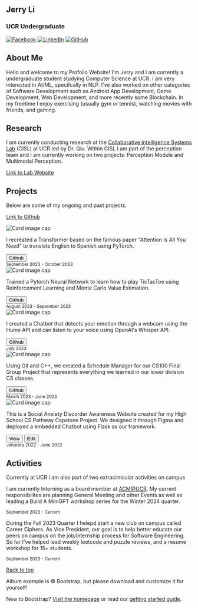 <html lang="en">
  <head>
    <meta charset="utf-8">
    <meta name="viewport" content="width=device-width, initial-scale=1, shrink-to-fit=no">
    <meta name="description" content="">
    <meta name="author" content="">
    <link rel="icon" href="/docs/4.0/assets/img/favicons/favicon.ico">
    <title>Projects for Bootstrap</title>
    <link rel="canonical" href="https://getbootstrap.com/docs/4.0/examples/album/">
    <!-- Include Bootstrap CSS -->
    <link rel="stylesheet" href="https://maxcdn.bootstrapcdn.com/bootstrap/4.0.0/css/bootstrap.min.css">
    <!-- Custom styles for this template -->
    <link href="styles.css" rel="stylesheet">
  </head>
  <body>
    <div>
    <main role="main">
    <section id = "homepage" class="jumbotron text-center">
        <div class="container center">  
          <h1 id = "typewriter-text" class="jumbotron-heading">Jerry Li</h1>
          <h3 class="jumbotron-heading">UCR Undergraduate</h3>
          <div class="social-icons">
            <a href="https://www.instagram.com/jeli.04/" target="_blank"><img src="images/instagram-icon.png" alt="Facebook"></a>
            <a href="https://www.linkedin.com/in/jerryli2025/" target="_blank"><img src="images/linkedin-icon.png" alt="LinkedIn"></a>
            <a href="https://github.com/Jeli04" target="_blank"><img src="images/github-icon.png" alt="GitHub"></a>
            <!-- Add more social media images and links as needed -->
          </div>
          <script src="assets/javascript/main_page.js"></script>
        </div>
    </section>
    <section id = "about" class="jumbotron text-center">
        <div class="container">  
          <h1 class="jumbotron-heading">About Me</h1>
          <p class="lead text-muted">Hello and welcome to my Profolio Website! I'm Jerry and I am currently a undergraduate student studying Computer Science at UCR. I am very interested in AI/ML, specifcally in NLP. I've also worked on other categories of Software Development such as Android App Development, Game Development, Web Development, and more recently some Blockchain. In my freetime I enjoy exercising (usually gym or tennis), watching movies with friends, and gaming.</p>
        </div>
    </section>
      <section id="research" class="jumbotron text-center hidden">
        <div class="container">  
          <h1 class="jumbotron-heading">Research</h1>
          <p class="lead text-muted">I am currently conducting research at the <a href="https://cisl.ucr.edu">Collaborative Intelligence Systems Lab</a> (CISL) at UCR led by Dr. Qiu. Within CISL I am part of the perception team and I am currently working on two projects: Perception Module and Multimodal Perception.</p>
          <p>
            <a href="https://cisl.ucr.edu" class="btn btn-primary my-2">Link to Lab Website</a>
          </p>
        </div>
      </section>
      <section id = "projects" class="jumbotron text-center hidden">
        <div class="container">  
          <h1 class="jumbotron-heading">Projects</h1>
          <p class="lead text-muted">Below are some of my ongoing and past projects.</p>
          <p>
            <a href="https://github.com/Jeli04" class="btn btn-primary my-2">Link to Github</a>
          </p>
        </div>
      </section>
      <div id = "projects-table" class="album py-5 bg-light hidden">
        <div class="container">
          <div class="row">
            <div class="col-md-4">
              <div class="card mb-4 box-shadow">
                <div class="image-container">
                  <img class="card-img-top resized-image" src="images/transformer-architecture.png" alt="Card image cap">
                </div>
                <div class="card-body">
                  <p class="card-text">I recreated a Transformer based on the famous paper "Attention Is All You Need" to translate English to Spanish using PyTorch.</p>
                  <div class="d-flex justify-content-between align-items-center">
                    <div class="btn-group">
                      <a href="https://github.com/Jeli04/transformer-translator" target="_blank">
                        <button type="button" class="btn btn-sm btn-outline-secondary">Github</button>
                      </a>
                    </div>
                    <small class="text-muted">September 2023 - October 2023</small>
                  </div>
                </div>
              </div>
            </div>
            <div class="col-md-4">
              <div class="card mb-4 box-shadow">
                <div class="image-container">
                  <img class="card-img-top resized-image" src="images/tictactoeweb.png" alt="Card image cap">
                </div>
                <div class="card-body">
                  <p class="card-text">Trained a Pytorch Neural Network to learn how to play TicTacToe using Reinforcement Learning and Monte Carlo Value Estimation.</p>
                  <div class="d-flex justify-content-between align-items-center">
                    <div class="btn-group">
                      <a href="https://github.com/Jeli04/TicTacToeNeuralNetwork" target="_blank">
                        <button type="button" class="btn btn-sm btn-outline-secondary">Github</button>
                      </a>
                    </div>
                    <small class="text-muted">August 2023 - September 2023</small>
                  </div>
                </div>
              </div>
            </div>
            <div class="col-md-4">
              <div class="card mb-4 box-shadow">
                <div class="image-container">
                  <img class="card-img-top resized-image" src="images/hume-openai.png" alt="Card image cap">
                </div>
                <div class="card-body">
                  <p class="card-text">I created a Chatbot that detects your emotion through a webcam using the Hume API and can listen to your voice using OpenAI's Whisper API.</p>
                  <div class="d-flex justify-content-between align-items-center">
                    <div class="btn-group">
                      <a href="https://github.com/Jeli04/Simple-Hume-Chatbot" target="_blank">
                        <button type="button" class="btn btn-sm btn-outline-secondary">Github</button>
                      </a>
                    </div>
                    <small class="text-muted">July 2023</small>
                  </div>
                </div>
              </div>
            </div>
            <div class="col-md-4">
              <div class="card mb-4 box-shadow">
                <div class="image-container">
                  <img class="card-img-top resized-image" src="images/currScreenLayout1.png" alt="Card image cap">
                </div>
                <div class="card-body">
                  <p class="card-text">Using Git and C++, we created a Schedule Manager for our CS100 Final Group Project that represents everything we learned in our lower division CS classes.</p>
                  <div class="d-flex justify-content-between align-items-center">
                    <div class="btn-group">
                      <a href="https://github.com/Jeli04/CS100-Final-Project" target="_blank">
                        <button type="button" class="btn btn-sm btn-outline-secondary">Github</button>
                      </a>
                    </div>
                    <small class="text-muted">March 2023 - June 2023</small>
                  </div>
                </div>
              </div>
            </div>
            <div class="col-md-4">
              <div class="card mb-4 box-shadow">
                <img class="card-img-top" data-src="holder.js/100px225?theme=thumb&bg=55595c&fg=eceeef&text=Thumbnail" alt="Card image cap">
                <div class="card-body">
                  <p class="card-text">This is a Social Anxiety Discorder Awareness Website created for my High School CS Pathway Capstone Project. We designed it through Figma and deployed a embedded Chatbot using Flask as our framework.</p>
                  <div class="d-flex justify-content-between align-items-center">
                    <div class="btn-group">
                      <button type="button" class="btn btn-sm btn-outline-secondary">View</button>
                      <button type="button" class="btn btn-sm btn-outline-secondary">Edit</button>
                    </div>
                    <small class="text-muted">Janurary 2022 - June 2022</small>
                  </div>
                </div>
              </div>
            </div>
          </div>
        </div>
      </div>
    <section id = "activities" class="jumbotron text-center">
      <div class="container">  
        <h1 class="jumbotron-heading">Activities</h1>
        <p class="lead text-muted">Currently at UCR I am also part of two extracirricular activities on campus</p>
      </div>
    </section>
      <div class="row mx-auto text-center">
        <div class="col-md-4">
          <div class="card mb-4 box-shadow">
            <div class="card-body">
              <p class="card-text">I am currently Interning as a board member at <a href="https://acm.cs.ucr.edu">ACM@UCR</a>. My current responsibilites are planning General Meeting and other Events as well as leading a Build A MiniGPT workshop series for the Winter 2024 quarter.</p>
              <div class="d-flex justify-content-between align-items-center">
                <small class="text-muted">September 2023 - Current</small>
              </div>
            </div>
          </div>
        </div>
        <div class="col-md-4">
          <div class="card mb-4 box-shadow">
            <div class="card-body">
              <p class="card-text">During the Fall 2023 Quarter I helepd start a new club on campus called Career Ciphers. As Vice President, our goal is to help better educate our peers on campus on the job/internship process for Software Engineering. So far I've helped lead weekly leetcode and puzzle reviews, and a resume workshop for 15+ students.</p>
              <div class="d-flex justify-content-between align-items-center">
                <small class="text-muted">September 2023 - Current</small>
              </div>
            </div>
          </div>
        </div>
      </div>
    </main>
    <footer class="text-muted">
      <div class="container">
        <p class="float-right">
          <a href="#">Back to top</a>
        </p>
        <p>Album example is &copy; Bootstrap, but please download and customize it for yourself!</p>
        <p>New to Bootstrap? <a href="../../">Visit the homepage</a> or read our <a href="../../getting-started/">getting started guide</a>.</p>
      </div>
    </footer>
    <!-- Bootstrap core JavaScript
    ================================================== -->
    <!-- Placed at the end of the document so the pages load faster -->
    <script src="https://code.jquery.com/jquery-3.2.1.slim.min.js" integrity="sha384-KJ3o2DKtIkvYIK3UENzmM7KCkRr/rE9/Qpg6aAZGJwFDMVNA/GpGFF93hXpG5KkN" crossorigin="anonymous"></script>
    <script>window.jQuery || document.write('<script src="../../assets/js/vendor/jquery-slim.min.js"><\/script>')</script>
    <script src="../../assets/js/vendor/popper.min.js"></script>
    <script src="../../dist/js/bootstrap.min.js"></script>
    <script src="../../assets/js/vendor/holder.min.js"></script>
    <script src="assets/javascript/main_page.js"></script>
  </body>
</html>